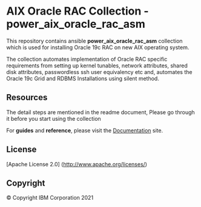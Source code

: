 <!-- This should be the location of the title of the repository, normally the short name -->
# AIX Oracle RAC Collection - power_aix_oracle_rac_asm

This repository contains ansible **power_aix_oracle_rac_asm** collection which is used for installing Oracle 19c RAC on new AIX operating system.

The collection automates implementation of Oracle RAC specific requirements from setting up kernel tunables, network attributes, shared disk attributes, passwordless ssh user equivalency etc and, automates the Oracle 19c Grid and RDBMS Installations using silent method.

## Resources
The detail steps are mentioned in the readme document, Please go through it before you start using the collection

For **guides** and **reference**, please visit the [Documentation](https://github.com/IBM/power-aix-oracle-rac-asm/tree/main/docs/) site.

## License

[Apache License 2.0] (http://www.apache.org/licenses/)
## Copyright

© Copyright IBM Corporation 2021

